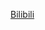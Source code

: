 [Bilibili](https://www.bilibili.com/video/BV1iK4y1F7hY/?spm_id_from=333.1387.favlist.content.click&vd_source=c801aa3fac0e6e97b0df71f74a8b25bd)